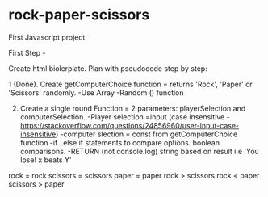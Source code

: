 # rock-paper-scissors
First Javascript project

First Step - 

Create html biolerplate. Plan with pseudocode step by step:

1 (Done). Create getComputerChoice function = returns 'Rock', 'Paper' or 'Scissors' randomly.
	-Use Array
	-Random () function

2. Create a single round Function = 2 parameters: playerSelection and computerSelection.
	-Player selection =input (case insensitive - https://stackoverflow.com/questions/24856960/user-input-case-insensitive)
	-computer slection = const from getComputerChoice function
	-if...else if statements to compare options. boolean comparisons. 
	-RETURN (not console.log) string based on result i.e 'You lose! x beats Y'

rock = rock
scissors = scissors
paper = paper
rock > scissors
rock < paper
scissors > paper
